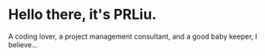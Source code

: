 # Hello there, it's PRLiu.

A coding lover, a project management consultant, and a good baby keeper, I believe...
